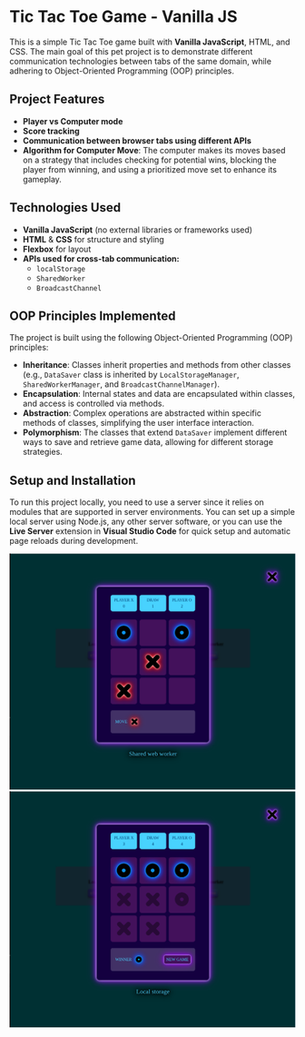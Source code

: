 # Tic Tac Toe Game - Vanilla JS

This is a simple Tic Tac Toe game built with **Vanilla JavaScript**, HTML, and CSS. The main goal of this pet project is to demonstrate different communication technologies between tabs of the same domain, while adhering to Object-Oriented Programming (OOP) principles.

## Project Features
- **Player vs Computer mode**
- **Score tracking**
- **Communication between browser tabs using different APIs**
- **Algorithm for Computer Move**: The computer makes its moves based on a strategy that includes checking for potential wins, blocking the player from winning, and using a prioritized move set to enhance its gameplay.

## Technologies Used
- **Vanilla JavaScript** (no external libraries or frameworks used)
- **HTML** & **CSS** for structure and styling
- **Flexbox** for layout
- **APIs used for cross-tab communication:**
  - `localStorage`
  - `SharedWorker`
  - `BroadcastChannel`

## OOP Principles Implemented
The project is built using the following Object-Oriented Programming (OOP) principles:
- **Inheritance**: Classes inherit properties and methods from other classes (e.g., `DataSaver` class is inherited by `LocalStorageManager`, `SharedWorkerManager`, and `BroadcastChannelManager`).
- **Encapsulation**: Internal states and data are encapsulated within classes, and access is controlled via methods.
- **Abstraction**: Complex operations are abstracted within specific methods of classes, simplifying the user interface interaction.
- **Polymorphism**: The classes that extend `DataSaver` implement different ways to save and retrieve game data, allowing for different storage strategies.

## Setup and Installation
To run this project locally, you need to use a server since it relies on modules that are supported in server environments. You can set up a simple local server using Node.js, any other server software, or you can use the **Live Server** extension in **Visual Studio Code** for quick setup and automatic page reloads during development.


![App Screenshot 1](./public/screenshot-1.png)
![App Screenshot 2](./public/screenshot-2.png)




